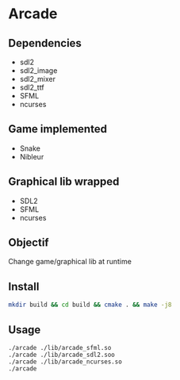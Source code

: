 # Arcade

## Dependencies

- sdl2
- sdl2_image
- sdl2_mixer
- sdl2_ttf
- SFML
- ncurses

## Game implemented

- Snake
- Nibleur

## Graphical lib wrapped

- SDL2
- SFML
- ncurses

## Objectif

Change game/graphical lib at runtime

## Install

```bash
mkdir build && cd build && cmake . && make -j8
```

## Usage

```
./arcade ./lib/arcade_sfml.so
./arcade ./lib/arcade_sdl2.soo
./arcade ./lib/arcade_ncurses.so
./arcade
```
